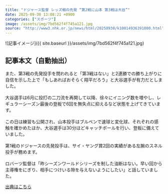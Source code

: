 ```yaml
---
title: "ドジャース監督 レッズ戦の先発 “第2戦に山本 第3戦は大谷”"
date: 2025-09-30 13:08:21 +0900
categories: ["スポーツ"]
image: /assets/img/7bd562f4f745a121.jpg
source: "http://www3.nhk.or.jp/news/html/20250930/k10014936391000.html"
---
```


![記事イメージ]({{ site.baseurl }}/assets/img/7bd562f4f745a121.jpg)

## 記事本文（自動抽出）
<div><div class="body-text">
										<p>また、第3戦の先発投手を問われると「第3戦はない」と2連勝での勝ち上がりに自信を示した上で「もしあればおそらく翔平だろう」と大谷選手が有力だとしました。<br><br>大谷選手は6月に投打の二刀流を再開して以降、徐々にイニング数を増やし、レギュラーシーズン最後の登板で6回を無失点に抑えるなど状態を上げてきています。<br><br>この日は練習も公開され、山本投手はブルペンで速球と変化球、それぞれの感触を確かめたほか、大谷選手は30分ほどキャッチボールを行い、登板に備えていました。<br><br>第1戦のドジャースの先発投手は、サイ・ヤング賞2回の実績がある左腕のスネル投手が務めます。<br><br>ロバーツ監督は「昨シーズンワールドシリーズを制した油断はない。早い回から主導権をにぎり、相手につけいる隙を与えないようにしたい」と話していました。</p>
								</div>
							</div>

[出典はこちら](http://www3.nhk.or.jp/news/html/20250930/k10014936391000.html)
